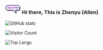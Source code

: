 ### <img src="https://github.com/Kyriection/Kyriection/blob/main/resourses/welcomeglitch.gif" width="50px" /> Hi there, This is Zhenyu (Allen)


![GitHub stats](https://github-readme-stats.vercel.app/api?username=Kyriection&show_icons=true&theme=vue)

![Visitor Count](https://profile-counter.glitch.me/Kyriection/count.svg)

![Top Langs](https://github-readme-stats.vercel.app/api/top-langs/?username=Kyriection&layout=compact&theme=vue)





<!--
**Kyriection/Kyriection** is a ✨ _special_ ✨ repository because its `README.md` (this file) appears on your GitHub profile.

Here are some ideas to get you started:

- 🔭 I’m currently working on ...
- 🌱 I’m currently learning ...
- 👯 I’m looking to collaborate on ...
- 🤔 I’m looking for help with ...
- 💬 Ask me about ...
- 📫 How to reach me: ...
- 😄 Pronouns: ...
- ⚡ Fun fact: ...
-->
